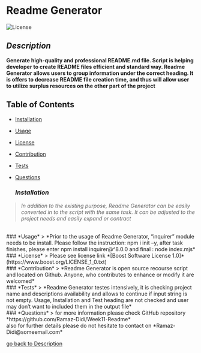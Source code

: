 
  
  # Readme Generator <br />
  ![License](https://img.shields.io/badge/License-Boost_1.0-lightblue.svg)
  ## *Description*
  **Generate high-quality and professional README.md file. Script is helping developer to create README files efficient and standard way.  Readme Generator allows users to group information under the correct heading. It is offers to decrease README file creation time, and thus will allow user to utilize surplus resources on the other part of the project**
  
  ## Table of Contents 
- [Installation](#installation)<br />
- [Usage](#usage)<br />
- [License](#license)<br />
- [Contribution](#contribution)<br />
- [Tests](#test)<br /> 
- [Questions](#questions)<br />

  ### *Installation*
> *In addition to the existing purpose, Readme Generator can be easily converted in to the script with the same task. It can be adjusted to the project needs and easily expand or contract*
<br />
  ### *Usage*
> *Prior to the usage of Readme Generator, “inquirer” module needs to be install. Please follow the instruction:  npm i init –y, after task finishes, please enter npm install inquirer@^8.0.0 and final : node index.mjs*
<br />
### *License*
> Please see license link  *[Boost Software License 1.0]*(https://www.boost.org/LICENSE_1_0.txt)
<br />
### *Contribution*
>  *Readme Generator is open source recourse script and located on Github. Anyone, who contributes to enhance or modify it are welcomed*
<br />
### *Tests*
>  *Readme Generator testes intensively, it is checking project name and descriptions availability and allows to continue if input string is not empty. Usage, Installation and Test heading are not checked and user may don’t want to included them in the output file*
<br />
### *Questions*
>  for more information please check GitHub repository *https://github.com/Ramaz-Didi/Week11-Readme*<br />
 also for further details please do not hesitate to contact on *Ramaz-Didi@someemail.com*
<br />
 
[go back to Description](#description)
      
     